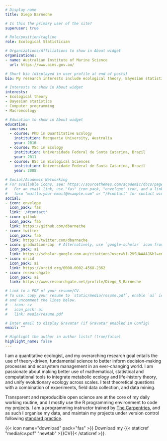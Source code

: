 ```yaml
---
# Display name
title: Diego Barneche

# Is this the primary user of the site?
superuser: true

# Role/position/tagline
role: Ecological Statistician

# Organizations/Affiliations to show in About widget
organizations:
- name: Australian Institute of Marine Science
  url: https://www.aims.gov.au/

# Short bio (displayed in user profile at end of posts)
bio: My research interests include ecological theory, Bayesian statistics, conservation and macroecology.

# Interests to show in About widget
interests:
- Ecological theory
- Bayesian statistics
- Computer programming
- Macroecology

# Education to show in About widget
education:
  courses:
  - course: PhD in Quantitative Ecology
    institution: Macquarie University, Australia
    year: 2016
  - course: MSc in Ecology
    institution: Universidade Federal de Santa Catarina, Brazil
    year: 2011
  - course: BSc in Biological Sciences
    institution: Universidade Federal de Santa Catarina, Brazil
    year: 2008

# Social/Academic Networking
# For available icons, see: https://sourcethemes.com/academic/docs/page-builder/#icons
#   For an email link, use "fas" icon pack, "envelope" icon, and a link in the
#   form "mailto:your-email@example.com" or "/#contact" for contact widget.
social:
- icon: envelope
  icon_pack: fas
  link: '/#contact'
- icon: github
  icon_pack: fab
  link: https://github.com/dbarneche
- icon: twitter
  icon_pack: fab
  link: https://twitter.com/dbarneche
- icon: graduation-cap  # Alternatively, use `google-scholar` icon from `ai` icon pack
  icon_pack: ai
  link: https://scholar.google.com.au/citations?user=V1-2VSUAAAAJ&hl=en
- icon: orcid
  icon_pack: ai
  link: https://orcid.org/0000-0002-4568-2362
- icon: researchgate
  icon_pack: ai
  link: https://www.researchgate.net/profile/Diego_R_Barneche

# Link to a PDF of your resume/CV.
# To use: copy your resume to `static/media/resume.pdf`, enable `ai` icons in `params.toml`, 
# and uncomment the lines below.
# - icon: cv
#   icon_pack: ai
#   link: media/resume.pdf

# Enter email to display Gravatar (if Gravatar enabled in Config)
email: ""

# Highlight the author in author lists? (true/false)
highlight_name: false
---
```


I am a quantitative ecologist, and my overarching research goal entails the use of theory-driven, fundamental science to better inform decision-making processes and ecosystem management in an ever-changing world. I am passionate about making better use of mathematical, statistical and computational tools to integrate metabolic ecology and life-history theory, and unify evolutionary ecology across scales. I test theoretical questions with a combination of experiments, field data collection, and data mining.

Transparent and reproducible open science are at the core of my daily working routine, and I mostly use the R programming environment to code my projects. I am a programming instructor trained by [The Carpentries](https://carpentries.org/instructors/), and as such I organise my data, and maintain my projects under version control following [standard practice](https://software-carpentry.org/lessons/).

{{< icon name="download" pack="fas" >}} Download my {{< staticref "media/cv.pdf" "newtab" >}}CV{{< /staticref >}}.

